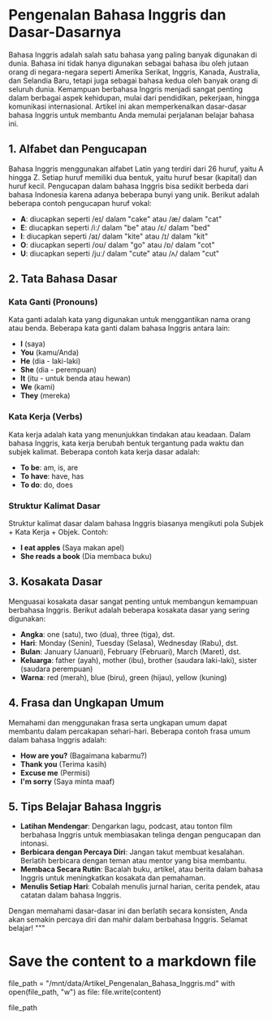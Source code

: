 
# Pengenalan Bahasa Inggris dan Dasar-Dasarnya

Bahasa Inggris adalah salah satu bahasa yang paling banyak digunakan di dunia. Bahasa ini tidak hanya digunakan sebagai bahasa ibu oleh jutaan orang di negara-negara seperti Amerika Serikat, Inggris, Kanada, Australia, dan Selandia Baru, tetapi juga sebagai bahasa kedua oleh banyak orang di seluruh dunia. Kemampuan berbahasa Inggris menjadi sangat penting dalam berbagai aspek kehidupan, mulai dari pendidikan, pekerjaan, hingga komunikasi internasional. Artikel ini akan memperkenalkan dasar-dasar bahasa Inggris untuk membantu Anda memulai perjalanan belajar bahasa ini.

## 1. Alfabet dan Pengucapan

Bahasa Inggris menggunakan alfabet Latin yang terdiri dari 26 huruf, yaitu A hingga Z. Setiap huruf memiliki dua bentuk, yaitu huruf besar (kapital) dan huruf kecil. Pengucapan dalam bahasa Inggris bisa sedikit berbeda dari bahasa Indonesia karena adanya beberapa bunyi yang unik. Berikut adalah beberapa contoh pengucapan huruf vokal:

-   **A**: diucapkan seperti /eɪ/ dalam "cake" atau /æ/ dalam "cat"
-   **E**: diucapkan seperti /iː/ dalam "be" atau /ɛ/ dalam "bed"
-   **I**: diucapkan seperti /aɪ/ dalam "kite" atau /ɪ/ dalam "kit"
-   **O**: diucapkan seperti /oʊ/ dalam "go" atau /ɒ/ dalam "cot"
-   **U**: diucapkan seperti /juː/ dalam "cute" atau /ʌ/ dalam "cut"

## 2. Tata Bahasa Dasar

### Kata Ganti (Pronouns)

Kata ganti adalah kata yang digunakan untuk menggantikan nama orang atau benda. Beberapa kata ganti dalam bahasa Inggris antara lain:

-   **I** (saya)
-   **You** (kamu/Anda)
-   **He** (dia - laki-laki)
-   **She** (dia - perempuan)
-   **It** (itu - untuk benda atau hewan)
-   **We** (kami)
-   **They** (mereka)

### Kata Kerja (Verbs)

Kata kerja adalah kata yang menunjukkan tindakan atau keadaan. Dalam bahasa Inggris, kata kerja berubah bentuk tergantung pada waktu dan subjek kalimat. Beberapa contoh kata kerja dasar adalah:

-   **To be**: am, is, are
-   **To have**: have, has
-   **To do**: do, does

### Struktur Kalimat Dasar

Struktur kalimat dasar dalam bahasa Inggris biasanya mengikuti pola Subjek + Kata Kerja + Objek. Contoh:

-   **I eat apples** (Saya makan apel)
-   **She reads a book** (Dia membaca buku)

## 3. Kosakata Dasar

Menguasai kosakata dasar sangat penting untuk membangun kemampuan berbahasa Inggris. Berikut adalah beberapa kosakata dasar yang sering digunakan:

-   **Angka**: one (satu), two (dua), three (tiga), dst.
-   **Hari**: Monday (Senin), Tuesday (Selasa), Wednesday (Rabu), dst.
-   **Bulan**: January (Januari), February (Februari), March (Maret), dst.
-   **Keluarga**: father (ayah), mother (ibu), brother (saudara laki-laki), sister (saudara perempuan)
-   **Warna**: red (merah), blue (biru), green (hijau), yellow (kuning)

## 4. Frasa dan Ungkapan Umum

Memahami dan menggunakan frasa serta ungkapan umum dapat membantu dalam percakapan sehari-hari. Beberapa contoh frasa umum dalam bahasa Inggris adalah:

-   **How are you?** (Bagaimana kabarmu?)
-   **Thank you** (Terima kasih)
-   **Excuse me** (Permisi)
-   **I'm sorry** (Saya minta maaf)

## 5. Tips Belajar Bahasa Inggris

-   **Latihan Mendengar**: Dengarkan lagu, podcast, atau tonton film berbahasa Inggris untuk membiasakan telinga dengan pengucapan dan intonasi.
-   **Berbicara dengan Percaya Diri**: Jangan takut membuat kesalahan. Berlatih berbicara dengan teman atau mentor yang bisa membantu.
-   **Membaca Secara Rutin**: Bacalah buku, artikel, atau berita dalam bahasa Inggris untuk meningkatkan kosakata dan pemahaman.
-   **Menulis Setiap Hari**: Cobalah menulis jurnal harian, cerita pendek, atau catatan dalam bahasa Inggris.

Dengan memahami dasar-dasar ini dan berlatih secara konsisten, Anda akan semakin percaya diri dan mahir dalam berbahasa Inggris. Selamat belajar!
"""

# Save the content to a markdown file

file_path = "/mnt/data/Artikel_Pengenalan_Bahasa_Inggris.md"
with open(file_path, "w") as file:
file.write(content)

file_path

